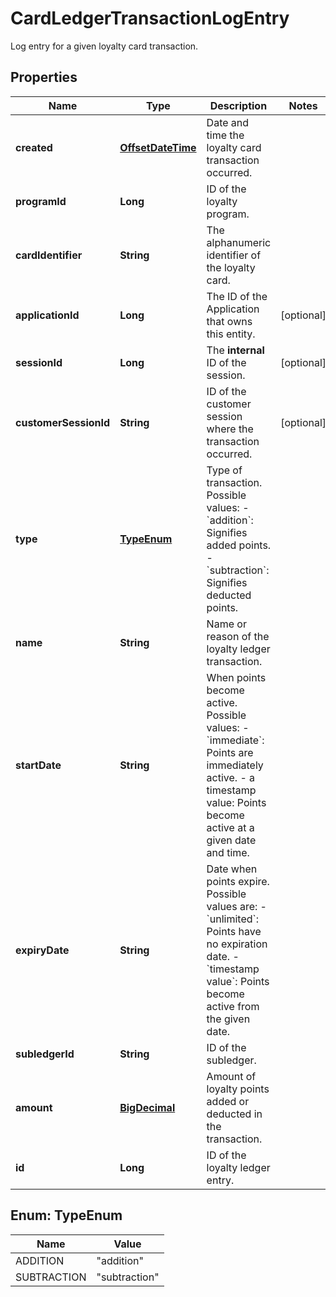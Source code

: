 

# CardLedgerTransactionLogEntry

Log entry for a given loyalty card transaction.
## Properties

Name | Type | Description | Notes
------------ | ------------- | ------------- | -------------
**created** | [**OffsetDateTime**](OffsetDateTime.md) | Date and time the loyalty card transaction occurred. | 
**programId** | **Long** | ID of the loyalty program. | 
**cardIdentifier** | **String** | The alphanumeric identifier of the loyalty card.  | 
**applicationId** | **Long** | The ID of the Application that owns this entity. |  [optional]
**sessionId** | **Long** | The **internal** ID of the session.  |  [optional]
**customerSessionId** | **String** | ID of the customer session where the transaction occurred. |  [optional]
**type** | [**TypeEnum**](#TypeEnum) | Type of transaction. Possible values:   - &#x60;addition&#x60;: Signifies added points.   - &#x60;subtraction&#x60;: Signifies deducted points.  | 
**name** | **String** | Name or reason of the loyalty ledger transaction. | 
**startDate** | **String** | When points become active. Possible values:   - &#x60;immediate&#x60;: Points are immediately active.   - a timestamp value: Points become active at a given date and time.  | 
**expiryDate** | **String** | Date when points expire. Possible values are:   - &#x60;unlimited&#x60;: Points have no expiration date.   - &#x60;timestamp value&#x60;: Points become active from the given date.  | 
**subledgerId** | **String** | ID of the subledger. | 
**amount** | [**BigDecimal**](BigDecimal.md) | Amount of loyalty points added or deducted in the transaction. | 
**id** | **Long** | ID of the loyalty ledger entry. | 



## Enum: TypeEnum

Name | Value
---- | -----
ADDITION | &quot;addition&quot;
SUBTRACTION | &quot;subtraction&quot;



